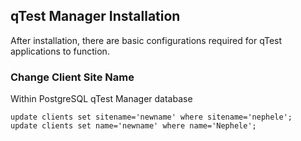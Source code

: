 ## qTest Manager Installation
After installation, there are basic configurations required for qTest applications to function.

### Change Client Site Name
Within PostgreSQL qTest Manager database
```
update clients set sitename='newname' where sitename='nephele';
update clients set name='newname' where name='Nephele';
```